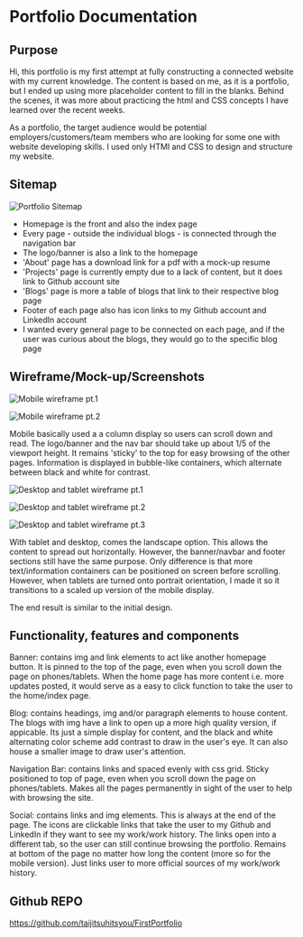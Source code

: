 # Portfolio Documentation

## Purpose

Hi, this portfolio is my first attempt at fully constructing a connected website with my current knowledge. The content is based on me, as it is a portfolio, but I ended up using more placeholder content to fill in the blanks. Behind the scenes, it was more about practicing the html and CSS concepts I have learned over the recent weeks.

As a portfolio, the target audience would be potential employers/customers/team members who are looking for some one with website developing skills. I used only HTMl and CSS to design and structure my website.

## Sitemap

![Portfolio Sitemap](./doc/portfolio_sitemap.png)

- Homepage is the front and also the index page
- Every page - outside the individual blogs - is connected through the navigation bar
- The logo/banner is also a link to the homepage
- 'About' page has a download link for a pdf with a mock-up resume
- 'Projects' page is currently empty due to a lack of content, but it does link to Github account site
- 'Blogs' page is more a table of blogs that link to their respective blog page
- Footer of each page also has icon links to my Github account and LinkedIn account
- I wanted every general page to be connected on each page, and if the user was curious about the blogs, they would go to the specific blog page

## Wireframe/Mock-up/Screenshots

![Mobile wireframe pt.1](./doc/Untitled_Artwork.png)

![Mobile wireframe pt.2](./doc/Untitled_Artwork_1.png)

Mobile basically used a a column display so users can scroll down and read. The logo/banner and the nav bar should take up about 1/5 of the viewport height. It remains 'sticky' to the top for easy browsing of the other pages. Information is displayed in bubble-like containers, which alternate between black and white for contrast.

![Desktop and tablet wireframe pt.1](./doc/Untitled_Artwork_2.png)

![Desktop and tablet wireframe pt.2](./doc/Untitled_Artwork_3.png)

![Desktop and tablet wireframe pt.3](./doc/Untitled_Artwork_4.png)

With tablet and desktop, comes the landscape option. This allows the content to spread out horizontally. However, the banner/navbar and footer sections still have the same purpose. Only difference is that more text/information containers can be positioned on screen before scrolling. However, when tablets are turned onto portrait orientation, I made it so it transitions to a scaled up version of the mobile display.

The end result is similar to the initial design.

## Functionality, features and components

Banner: contains img and link elements to act like another homepage button. It is pinned to the top of the page, even when you scroll down the page on phones/tablets. When the home page has more content i.e. more updates posted, it would serve as a easy to click function to take the user to the home/index page.

Blog: contains headings, img and/or paragraph elements to house content. The blogs with img have a link to open up a more high quality version, if appicable. Its just a simple display for content, and the black and white alternating color scheme add contrast to draw in the user's eye. It can also house a smaller image to draw user's attention.

Navigation Bar: contains links and spaced evenly with css grid. Sticky positioned to top of page, even when you scroll down the page on phones/tablets. Makes all the pages permanently in sight of the user to help with browsing the site.

Social: contains links and img elements. This is always at the end of the page. The icons are clickable links that take the user to my Github and LinkedIn if they want to see my work/work history. The links open into a different tab, so the user can still continue browsing the portfolio. Remains at bottom of the page no matter how long the content (more so for the mobile version). Just links user to more official sources of my work/work history.

## Github REPO
https://github.com/taijitsuhitsyou/FirstPortfolio